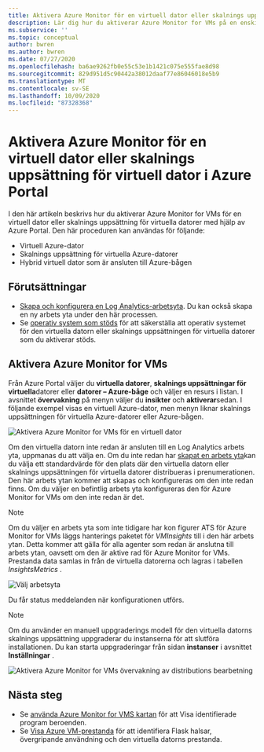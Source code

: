 ```yaml
---
title: Aktivera Azure Monitor för en virtuell dator eller skalnings uppsättning för virtuell dator i Azure Portal
description: Lär dig hur du aktiverar Azure Monitor for VMs på en enskild virtuell Azure-dator eller skalnings uppsättning för virtuella datorer med hjälp av Azure Portal.
ms.subservice: ''
ms.topic: conceptual
author: bwren
ms.author: bwren
ms.date: 07/27/2020
ms.openlocfilehash: ba6ae9262fb0e55c53e1b1421c075e555fae8d98
ms.sourcegitcommit: 829d951d5c90442a38012daaf77e86046018e5b9
ms.translationtype: MT
ms.contentlocale: sv-SE
ms.lasthandoff: 10/09/2020
ms.locfileid: "87328368"
---
```

# <a name="enable-azure-monitor-for-single-virtual-machine-or-virtual-machine-scale-set-in-the-azure-portal"></a>Aktivera Azure Monitor för en virtuell dator eller skalnings uppsättning för virtuell dator i Azure Portal
I den här artikeln beskrivs hur du aktiverar Azure Monitor for VMs för en virtuell dator eller skalnings uppsättning för virtuella datorer med hjälp av Azure Portal. Den här proceduren kan användas för följande:

- Virtuell Azure-dator
- Skalnings uppsättning för virtuella Azure-datorer
- Hybrid virtuell dator som är ansluten till Azure-bågen

## <a name="prerequisites"></a>Förutsättningar

- [Skapa och konfigurera en Log Analytics-arbetsyta](vminsights-configure-workspace.md). Du kan också skapa en ny arbets yta under den här processen.
- Se [operativ system som stöds](vminsights-enable-overview.md#supported-operating-systems) för att säkerställa att operativ systemet för den virtuella datorn eller skalnings uppsättningen för virtuella datorer som du aktiverar stöds. 

## <a name="enable-azure-monitor-for-vms"></a>Aktivera Azure Monitor for VMs

Från Azure Portal väljer du **virtuella datorer**, **skalnings uppsättningar för virtuella**datorer eller **datorer – Azure-båge** och väljer en resurs i listan. I avsnittet **övervakning** på menyn väljer du **insikter** och **aktiverar**sedan. I följande exempel visas en virtuell Azure-dator, men menyn liknar skalnings uppsättningen för virtuella Azure-datorer eller Azure-bågen.

![Aktivera Azure Monitor for VMs för en virtuell dator](media/vminsights-enable-single-vm/enable-vminsights-vm-portal.png)

Om den virtuella datorn inte redan är ansluten till en Log Analytics arbets yta, uppmanas du att välja en. Om du inte redan har [skapat en arbets yta](../../azure-monitor/learn/quick-create-workspace.md)kan du välja ett standardvärde för den plats där den virtuella datorn eller skalnings uppsättningen för virtuella datorer distribueras i prenumerationen. Den här arbets ytan kommer att skapas och konfigureras om den inte redan finns. Om du väljer en befintlig arbets yta konfigureras den för Azure Monitor for VMs om den inte redan är det.

> [!NOTE]
> Om du väljer en arbets yta som inte tidigare har kon figurer ATS för Azure Monitor for VMs läggs hanterings paketet för *VMInsights* till i den här arbets ytan. Detta kommer att gälla för alla agenter som redan är anslutna till arbets ytan, oavsett om den är aktive rad för Azure Monitor for VMs. Prestanda data samlas in från de virtuella datorerna och lagras i tabellen *InsightsMetrics* .

![Välj arbetsyta](media/vminsights-configure-workspace/select-workspace.png)

Du får status meddelanden när konfigurationen utförs.

>[!NOTE]
>Om du använder en manuell uppgraderings modell för den virtuella datorns skalnings uppsättning uppgraderar du instanserna för att slutföra installationen. Du kan starta uppgraderingar från sidan **instanser** i avsnittet **Inställningar** .

![Aktivera Azure Monitor for VMs övervakning av distributions bearbetning](media/vminsights-enable-single-vm/onboard-vminsights-vm-portal-status.png)



## <a name="next-steps"></a>Nästa steg

* Se [använda Azure Monitor for VMS kartan](vminsights-maps.md) för att Visa identifierade program beroenden. 
* Se [Visa Azure VM-prestanda](vminsights-performance.md) för att identifiera Flask halsar, övergripande användning och den virtuella datorns prestanda.
